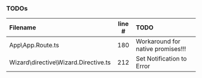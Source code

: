 ### TODOs
| Filename | line # | TODO
|:------|:------:|:------
| App\App.Route.ts | 180 | Workaround for native promises!!!
| Wizard\directive\Wizard.Directive.ts | 212 | Set Notification to Error